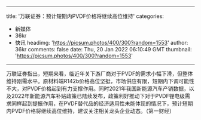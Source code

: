 
---
title: '万联证券：预计短期内PVDF价格将继续高位维持'
categories: 
 - 新媒体
 - 36kr
 - 快讯
headimg: 'https://picsum.photos/400/300?random=1553'
author: 36kr
comments: false
date: Thu, 20 Jan 2022 06:10:49 GMT
thumbnail: 'https://picsum.photos/400/300?random=1553'
---

<div>   
万联证券指出，短期来看，临近年关下游厂商对于PVDF的需求小幅下滑，但整体维持刚需水平。原材料端R142b价格高位坚挺，市场供应有限，短期内下调可能性不大，对PVDF价格起到有力支撑作用。同时2021年我国新能源汽车产销数据，以及2022年新能源汽车补贴政策已陆续发布，政策利好推动下对于PVDF锂电级需求同样起到提振作用，在PVDF替代品的经济适用性未能体现的情况下，预计短期内PVDF价格将继续高位维持，建议关注相关龙头企业动态。（第一财经）  
</div>
            